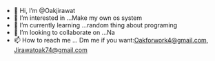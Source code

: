 - 👋 Hi, I’m @Oakjirawat
- 👀 I’m interested in ...Make my own os system 
- 🌱 I’m currently learning ...random thing about programing
- 💞️ I’m looking to collaborate on ...Na
- 📫 How to reach me ... Dm me if you want:Oakforwork4@gmail.com, Jirawatoak74@gmail.com


